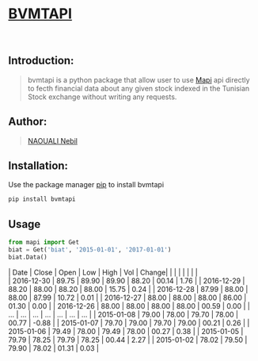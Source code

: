 # [BVMTAPI](https://bvmtapi.herokuapp.com/)
<br>

## Introduction:
> bvmtapi is a python package that allow user to use [Mapi](https://bvmtapi.herokuapp.com/) api directly to fecth financial data about any given stock indexed in the Tunisian Stock exchange without writing any requests.

## Author:
> [NAOUALI Nebil](https://www.linkedin.com/in/noualinebil/)

## Installation:
Use the package manager [pip](https://pypi.org/project/bvmtapi/) to install bvmtapi
 ```bash
 pip install bvmtapi
 ```
## Usage
 ```python
 from mapi import Get
 biat = Get('biat', '2015-01-01', '2017-01-01')
 biat.Data()
 ```

| Date       | Close | Open   |  Low  |  High | Vol   | Change|
|            |       |        |       |       |       |   
| 2016-12-30 | 89.75 |  89.90 | 89.90 | 88.20 | 00.14 |  1.76 | 
| 2016-12-29 | 88.20 |  88.00 | 88.20 | 88.00 | 15.75 |  0.24 | 
| 2016-12-28 | 87.99 |  88.00 | 88.00 | 87.99 | 10.72 |  0.01 | 
| 2016-12-27 | 88.00 |  88.00 | 88.00 | 86.00 | 01.30 |  0.00 | 
| 2016-12-26 | 88.00 |  88.00 | 88.00 | 88.00 | 00.59 |  0.00 | 
| ...        |  ...  |   ...  |  ...  |  ...  |  ...  |  ...  | 
| 2015-01-08 | 79.00 |  78.00 | 79.70 | 78.00 | 00.77 | -0.88 | 
| 2015-01-07 | 79.70 |  79.00 | 79.70 | 79.00 | 00.21 |  0.26 | 
| 2015-01-06 | 79.49 |  78.00 | 79.49 | 78.00 | 00.27 |  0.38 | 
| 2015-01-05 | 79.79 |  78.25 | 79.79 | 78.25 | 00.44 |  2.27 | 
| 2015-01-02 | 78.02 |  79.50 | 79.90 | 78.02 | 01.31 |  0.03 | 

